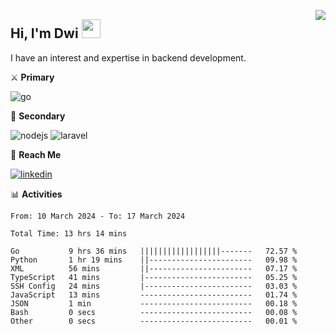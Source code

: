 [<img src="https://komarev.com/ghpvc/?username=masred&color=green&style=flat-square&label=Profile+Views" align="right">](github.com/masred)

## Hi, I'm Dwi <img src="https://raw.githubusercontent.com/MartinHeinz/MartinHeinz/master/wave.gif" width="30px">

I have an interest and expertise in backend development.

⚔️ **Primary**

![go](https://img.shields.io/badge/---?logo=go&label=Golang&style=social)

🔪 **Secondary**

![nodejs](https://img.shields.io/badge/---?logo=node.js&label=Node.js&style=social&logoColor=green)
![laravel](https://img.shields.io/badge/---?logo=laravel&label=Laravel&style=social)

🔗 **Reach Me**

[![linkedin](https://img.shields.io/badge/---?logo=linkedin&label=LinkedIn&style=social)](https://linkedin.com/in/dwifitriyanto)

📊 **Activities**

<!--START_SECTION:waka-->

```all_time
From: 10 March 2024 - To: 17 March 2024

Total Time: 13 hrs 14 mins

Go           9 hrs 36 mins   ||||||||||||||||||-------   72.57 %
Python       1 hr 19 mins    ||-----------------------   09.98 %
XML          56 mins         ||-----------------------   07.17 %
TypeScript   41 mins         |------------------------   05.25 %
SSH Config   24 mins         |------------------------   03.03 %
JavaScript   13 mins         -------------------------   01.74 %
JSON         1 min           -------------------------   00.18 %
Bash         0 secs          -------------------------   00.08 %
Other        0 secs          -------------------------   00.01 %
```

<!--END_SECTION:waka-->
